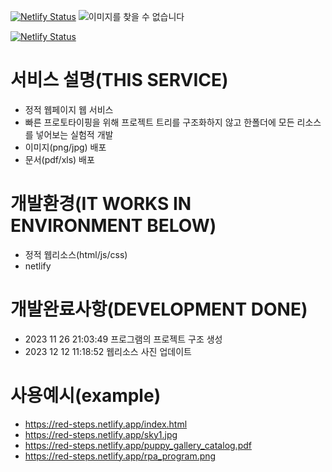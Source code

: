 [![Netlify Status](https://api.netlify.com/api/v1/badges/9ec5eebb-2205-4017-8546-59e69a64ece8/deploy-status)](https://app.netlify.com/sites/red-steps/deploys)
![이미지를 찾을 수 없습니다](https://red-steps.netlify.app/sky1.jpg)
<!-- ![이미지를 찾을 수 없습니다](https://red-steps.netlify.app/sky2.jpg) -->
<!-- ![이미지를 찾을 수 없습니다](https://red-steps.netlify.app/sky3.jpg) -->
<!-- ![이미지를 찾을 수 없습니다](https://red-steps.netlify.app/sky4.jpg) -->
<!-- ![이미지를 찾을 수 없습니다](https://red-steps.netlify.app/sky5.jpg) -->
<!-- ![이미지를 찾을 수 없습니다](https://red-steps.netlify.app/sky6.jpg) -->
[![Netlify Status](https://api.netlify.com/api/v1/badges/9ec5eebb-2205-4017-8546-59e69a64ece8/deploy-status)](https://app.netlify.com/sites/red-steps/deploys)
# 서비스 설명(THIS SERVICE)
- 정적 웹페이지 웹 서비스
- 빠른 프로토타이핑을 위해 프로젝트 트리를 구조화하지 않고 한폴더에 모든 리소스를 넣어보는 실험적 개발
- 이미지(png/jpg) 배포
- 문서(pdf/xls) 배포

# 개발환경(IT WORKS IN ENVIRONMENT BELOW)
- 정적 웹리소스(html/js/css)
- netlify 

# 개발완료사항(DEVELOPMENT DONE)
- 2023 11 26 21:03:49 프로그램의 프로젝트 구조 생성 
- 2023 12 12 11:18:52 웹리소스 사진 업데이트
 
 # 사용예시(example)
- https://red-steps.netlify.app/index.html
- https://red-steps.netlify.app/sky1.jpg
- https://red-steps.netlify.app/puppy_gallery_catalog.pdf
- https://red-steps.netlify.app/rpa_program.png